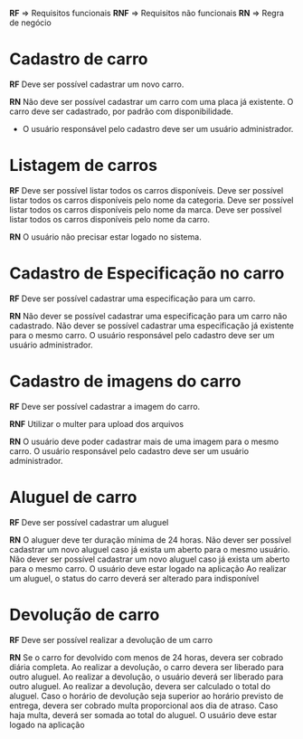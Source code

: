 **RF** => Requisitos funcionais
**RNF** => Requisitos não funcionais
**RN** => Regra de negócio

# Cadastro de carro

**RF**
Deve ser possível cadastrar um novo carro.


**RN**
Não deve ser possível cadastrar um carro com uma placa já existente.
O carro deve ser cadastrado, por padrão com disponibilidade.
* O usuário responsável pelo cadastro deve ser um usuário administrador.

# Listagem de carros

**RF**
Deve ser possível listar todos os carros disponíveis.
Deve ser possível listar todos os carros disponíveis pelo nome da categoria.
Deve ser possível listar todos os carros disponíveis pelo nome da marca.
Deve ser possível listar todos os carros disponíveis pelo nome da carro.

**RN**
O usuário não precisar estar logado no sistema.


# Cadastro de Especificação no carro

**RF**
Deve ser possível cadastrar uma especificação para um carro.

**RN**
Não dever se possível cadastrar uma especificação para um carro não cadastrado.
Não dever se possível cadastrar uma especificação já existente para o mesmo carro.
O usuário responsável pelo cadastro deve ser um usuário administrador.


# Cadastro de imagens do carro

**RF**
Deve ser possível cadastrar a imagem do carro.

**RNF**
Utilizar o multer para upload dos arquivos

**RN**
O usuário deve poder cadastrar mais de uma imagem para o mesmo carro.
O usuário responsável pelo cadastro deve ser um usuário administrador.


# Aluguel de carro

**RF**
Deve ser possível cadastrar um aluguel

**RN**
O aluguer deve ter duração mínima de 24 horas.
Não dever ser possível cadastrar um novo aluguel caso já exista um aberto para o mesmo usuário.
Não dever ser possível cadastrar um novo aluguel caso já exista um aberto para o mesmo carro.
O usuário deve estar logado na aplicação
Ao realizar um aluguel, o status do carro deverá ser alterado para indisponível


# Devolução de carro

**RF**
Deve ser possível realizar a devolução de um carro

**RN**
Se o carro for devolvido com menos de 24 horas, devera ser cobrado diária completa.
Ao realizar a devolução, o carro devera ser liberado para outro aluguel.
Ao realizar a devolução, o usuário deverá ser liberado para outro aluguel.
Ao realizar a devolução, devera ser calculado o total do aluguel.
Caso o horário de devolução seja superior ao horário previsto de entrega, devera ser cobrado multa proporcional aos dia de atraso.
Caso haja multa, deverá ser somada ao total do aluguel.
O usuário deve estar logado na aplicação

